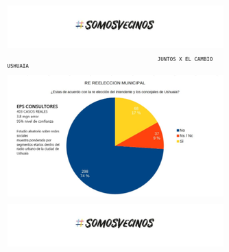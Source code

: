 ![Image](JXC.png)





                                                     JUNTOS X EL CAMBIO USHUAIA 
                                                     
![Image](JXC2.png)





![Image](JXC.png)
